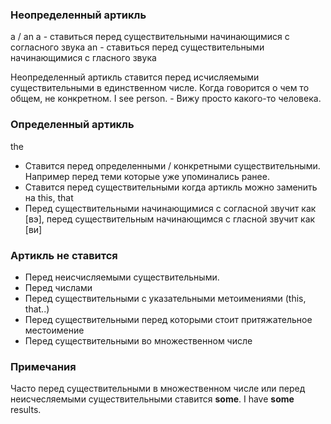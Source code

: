 
### Неопределенный артикль
a / an
a - ставиться перед существительными начинающимися с согласного звука
an - ставиться перед существительными начинающимися с гласного звука

Неопределенный артикль ставится перед исчисляемыми существительными в единственном числе. Когда говорится о чем то общем, не конкретном.
I see person. - Вижу просто какого-то человека.
### Определенный артикль
the
- Ставится перед определенными / конкретными существительными. Например перед теми которые уже упоминались ранее.
- Ставится перед существительными когда артикль можно заменить на this, that
- Перед существительными начинающимися с согласной звучит как \[вэ\], перед существительным начинающимся с гласной звучит как \[ви\]

### Артикль не ставится
- Перед неисчисляемыми существительными.
- Перед числами
- Перед существительными с указательными метоимениями (this, that..)
- Перед существительными перед которыми стоит притяжательное местоимение
- Перед существительными во множественном числе 

### Примечания
Часто перед существительными в множественном числе или перед неисчесляемыми существительными ставится **some**.
I have **some** results.
